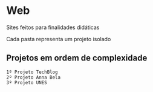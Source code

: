 # Web
Sites feitos para finalidades didáticas

Cada pasta representa um projeto isolado

## Projetos em ordem de complexidade
```
1º Projeto TechBlog
2º Projeto Anna Bela
3º Projeto UNES
```
